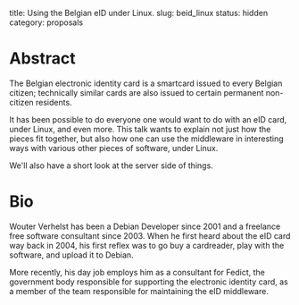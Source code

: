 title: Using the Belgian eID under Linux.
slug: beid_linux
status: hidden
category: proposals

# Abstract

The Belgian electronic identity card is a smartcard issued to every
Belgian citizen; technically similar cards are also issued to certain
permanent non-citizen residents.

It has been possible to do everyone one would want to do with an eID
card, under Linux, and even more. This talk wants to explain not just
how the pieces fit together, but also how one can use the middleware
in interesting ways with various other pieces of software, under
Linux.

We'll also have a short look at the server side of things.

# Bio

Wouter Verhelst has been a Debian Developer since 2001 and a freelance
free software consultant since 2003. When he first heard about the eID
card way back in 2004, his first reflex was to go buy a cardreader,
play with the software, and upload it to Debian.

More recently, his day job employs him as a consultant for Fedict, the
government body responsible for supporting the electronic identity
card, as a member of the team responsible for maintaining the eID
middleware.
